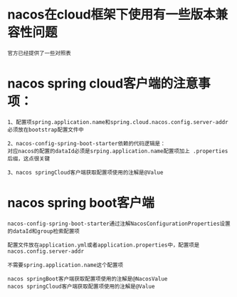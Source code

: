 # nacos在cloud框架下使用有一些版本兼容性问题
```
官方已经提供了一些对照表
```

# nacos spring cloud客户端的注意事项：
```
1、配置项spring.application.name和spring.cloud.nacos.config.server-addr必须放在bootstrap配置文件中

2、nacos-config-spring-boot-starter依赖的代码逻辑是：
对应nacos的配置的dataId必须是srping.application.name配置项加上 .properties后缀，这点很关键

3、nacos springCloud客户端获取配置项使用的注解是@Value
```

# nacos spring boot客户端
```
nacos-config-spring-boot-starter通过注解NacosConfigurationProperties设置的dataId和group检索配置项

配置文件放在application.yml或者application.properties中，配置项是nacos.config.server-addr

不需要spring.application.name这个配置项

nacos springBoot客户端获取配置项使用的注解是@NacosValue
nacos springCloud客户端获取配置项使用的注解是@Value
```